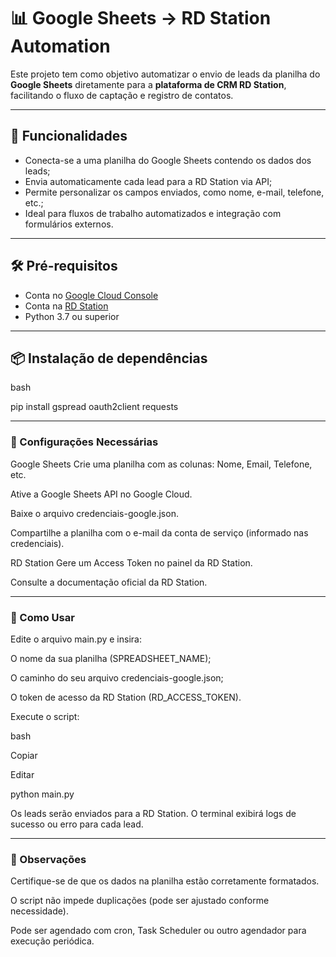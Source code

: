 # 📊 Google Sheets → RD Station Automation

Este projeto tem como objetivo automatizar o envio de leads da planilha do **Google Sheets** diretamente para a **plataforma de CRM RD Station**, facilitando o fluxo de captação e registro de contatos.

---

## 🚀 Funcionalidades

- Conecta-se a uma planilha do Google Sheets contendo os dados dos leads;
- Envia automaticamente cada lead para a RD Station via API;
- Permite personalizar os campos enviados, como nome, e-mail, telefone, etc.;
- Ideal para fluxos de trabalho automatizados e integração com formulários externos.

---

## 🛠️ Pré-requisitos

- Conta no [Google Cloud Console](https://console.cloud.google.com/)
- Conta na [RD Station](https://www.rdstation.com/)
- Python 3.7 ou superior

---

## 📦 Instalação de dependências

bash

pip install gspread oauth2client requests

---

### 🔐 Configurações Necessárias
Google Sheets
Crie uma planilha com as colunas: Nome, Email, Telefone, etc.

Ative a Google Sheets API no Google Cloud.

Baixe o arquivo credenciais-google.json.

Compartilhe a planilha com o e-mail da conta de serviço (informado nas credenciais).

RD Station
Gere um Access Token no painel da RD Station.

Consulte a documentação oficial da RD Station.

---

### 🧠 Como Usar
Edite o arquivo main.py e insira:

O nome da sua planilha (SPREADSHEET_NAME);

O caminho do seu arquivo credenciais-google.json;

O token de acesso da RD Station (RD_ACCESS_TOKEN).

Execute o script:

bash

Copiar

Editar

python main.py

Os leads serão enviados para a RD Station. O terminal exibirá logs de sucesso ou erro para cada lead.

---

### 📌 Observações
Certifique-se de que os dados na planilha estão corretamente formatados.

O script não impede duplicações (pode ser ajustado conforme necessidade).

Pode ser agendado com cron, Task Scheduler ou outro agendador para execução periódica.
